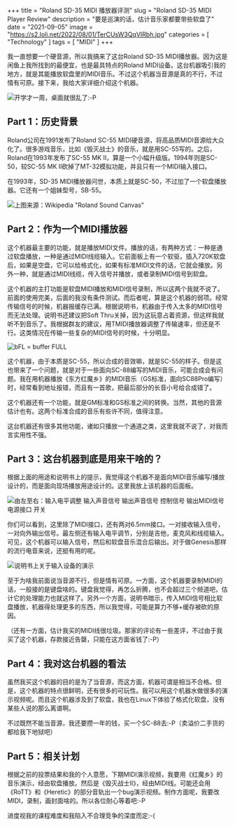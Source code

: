 +++
title = "Roland SD-35 MIDI 播放器评测"
slug = "Roland SD-35 MIDI Player Review"
description = "要是巡演的话，估计音乐家都要带些软盘了"
date = "2021-09-05"
image = "https://s2.loli.net/2022/08/01/TerCUsW3QqVIRbh.jpg"
categories = [
    "Technology"
]
tags = [
    "MIDI"
]
+++

我一直想要一个硬音源，所以我搞来了这台Roland SD-35 MIDI播放器。因为这是闲鱼上我所找到的最便宜，也是最具特点的Roland MIDI设备。这台机器吸引我的地方，就是其能播放软盘里的MIDI音乐。不过这个机器当音源是真的不行，不过情有可原。接下来，我给大家详细介绍这个机器。  

![开学才一周，桌面就很乱了:-P](https://s2.loli.net/2022/08/01/TerCUsW3QqVIRbh.jpg)

## Part 1：历史背景

Roland公司在1991发布了Roland SC-55 MIDI硬音源，将高品质MIDI音源给大众化了。很多游戏音乐，比如《毁灭战士》的音乐，就是用SC-55写的。之后，Roland在1993年发布了SC-55 MK II，算是一个小幅升级版。1994年则是SC-50，较SC-55 MK II砍掉了MT-32模拟功能，并且只有一个MIDI输入接口。  

在1993年，SD-35 MIDI播放器问世，本质上就是SC-50，不过加了一个软盘播放器。它还有一个姐妹型号，SB-55。  

![上图来源：Wikipedia "Roland Sound Canvas"](https://s2.loli.net/2022/08/01/89bCa4Rz5VlhukN.jpg)

## Part 2：作为一个MIDI播放器

这个机器最主要的功能，就是播放MIDI文件。播放的话，有两种方式：一种是通过软盘播放，一种是通过MIDI线缆输入。它前面板上有一个软驱，插入720K软盘后，如果是空盘，它可以给格式化，如果有标准MIDI文件的话，它就会播放。另外一种，就是通过MIDI线缆，传入信号并播放，或者录制MIDI信号到软盘。  

这个机器的主打功能是软盘MIDI播放和MIDI信号录制，所以这两个我就不说了。前面的使用完美，后面的我没有条件测试。而后者呢，算是这个机器的弱项。经常传输信号的时候，机器报缓存已满。根据说明书，机器由于传入太多的MIDI信号而无法处理。说明书还建议把Soft Thru关掉，因为这玩意占着资源，但这样我就听不到音乐了。我根据群友的建议，用TMIDI播放器调整了传输速率，但还是不行。这类情况在传输一些复杂的MIDI信号的时候，十分明显。  

![bFL = buffer FULL](https://s2.loli.net/2022/08/01/YA5DlKdLg8Bh9Ra.jpg)

这个机器，由于本质是SC-55，所以合成的音效嘛，就是SC-55的样子。但是这也带来了一个问题，就是对于一些面向SC-88编写的MIDI音乐，可能合成会有问题。我在用机器播放《东方红魔乡》的MIDI音乐（GS标准，面向SC88Pro编写）时，经常看到地址报错，而且有一首歌，把最后部分的长音小号给合成错了。  

这个机器还有一个功能，就是GM标准和GS标准之间的转换。当然，其他的音源估计也有。这两个标准合成的音乐有些许不同，值得注意。  

这台机器还有很多其他功能，诸如只播放一个通道之类，这里我就不说了，对我而言实用性不强。

## Part 3：这台机器到底是用来干啥的？

根据上面的用途和说明书上的提示，我觉得这个机器不是面向MIDI音乐编写/播放设计的，而是面向现场播放用途设计的。这里我放上该机器的后面板。

![由左至右：输入电平调整 输入声音信号 输出声音信号 控制信号 输出MIDI信号 电源接口 开关](https://s2.loli.net/2022/08/01/pJ9OcGgDfjQRNUr.jpg)

你们可以看到，这里除了MIDI接口，还有两对6.5mm接口。一对接收输入信号，一对向外输出信号。最左侧还有输入电平调节，分别是吉他，麦克风和线缆输入。可见，这个机器可以输入信号，然后和软盘音乐混合后输出。对于做Genesis那样的流行电音来说，还挺有用的呢。

![说明书上关于输入设备的演示](https://s2.loli.net/2022/08/01/OWZGydp3Hl2UAV1.jpg)

至于为啥我前面说当音源不行，但是情有可原。一方面，这个机器要录制MIDI的话，一般接的是键盘啥的。键盘我觉得，再怎么折腾，也不会超过三个频道吧，估计它的处理能力也就这样了。另外一个方面，说明书暗示，传入MIDI信号相比软盘播放，机器得处理更多的东西，所以我觉得，可能是算力不够+缓存被砍的原因。  

（还有一方面，估计我买的MIDI线很垃圾。那家的评论有一些差评，不过由于我买了这个机器，存款接近告罄，只能在这方面省钱了:-P）

## Part 4：我对这台机器的看法

虽然我买这个机器的目的是为了当音源，而这方面，机器可谓是相当不合格。但是，这个机器的特点很鲜明，还有很多的可玩性。我可以用这个机器水做很多的演示视频呢。而且这个机器涉及到了软盘，我也在Linux下体验了格式化软盘，没有某些人说的那么离谱啊。  

不过既然不能当音源，我还要攒一年的钱，买一个SC-88去:-P（卖溢价二手货的都给我下地狱吧）

## Part 5：相关计划

根据之前的投票结果和我的个人意愿，下期MIDI演示视频，我要用《红魔乡》的音乐演示，经由软盘播放。然后是《毁灭战士II》，经由MIDI线。可能还会用《RoTT》和《Heretic》的部分音轨出一个bug演示视频。制作方面呢，我要改MIDI，录制，画封面啥的。所以各位耐心等着吧:-P  

进度视我的课程难度和我陷入不合理竞争的深度而定:-(
